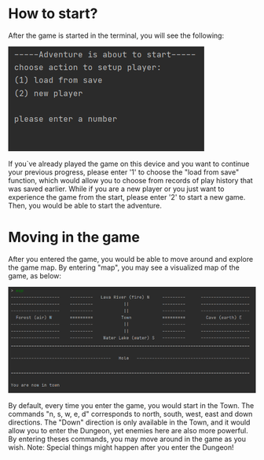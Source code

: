 # How to start?

After the game is started in the terminal, you will see the following:

![image](uploads/0452aa9181485dff1d702c76eddb4177/image.png)

If you`ve already played the game on this device and you want to continue your previous progress, please enter '1' to choose the "load from save" function, which would allow you to choose from records of play history that was saved earlier. While if you are a new player or you just want to experience the game from the start, please enter '2' to start a new game. Then, you would be able to start the adventure.

# Moving in the game

After you entered the game, you would be able to move around and explore the game map. By entering "map", you may see a visualized map of the game, as below:

![image](uploads/1aecfffd28dd29fe1e1f3eea90762625/image.png)

By default, every time you enter the game, you would start in the Town. The commands "n, s, w, e, d" corresponds to north, south, west, east and down directions. The "Down" direction is only available in the Town, and it would allow you to enter the Dungeon, yet enemies here are also more powerful. By entering theses commands, you may move around in the game as you wish. Note: Special things might happen after you enter the Dungeon! 